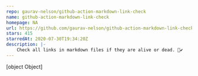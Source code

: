 ```yaml
---
repo: gaurav-nelson/github-action-markdown-link-check
name: github-action-markdown-link-check
homepage: NA
url: https://github.com/gaurav-nelson/github-action-markdown-link-check
stars: 415
starredAt: 2020-07-30T19:34:20Z
description: |-
    Check all links in markdown files if they are alive or dead. 🔗✔️
---
```


[object Object]

